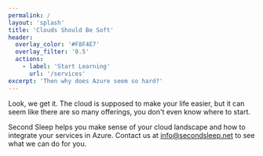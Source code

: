 ```yaml
---
permalink: /
layout: 'splash'
title: 'Clouds Should Be Soft'
header:
  overlay_color: '#F8F4E7'
  overlay_filter: '0.5'
  actions:
    - label: 'Start Learning'
      url: '/services'
excerpt: 'Then why does Azure seem so hard?'
---
```

Look, we get it. The cloud is supposed to make your life easier, but it can seem like there are so many offerings, you don't even know where to start.

Second Sleep helps you make sense of your cloud landscape and how to integrate your services in Azure. Contact us at [info@secondsleep.net](mailto:info@secondsleep.net) to see what we can do for you.